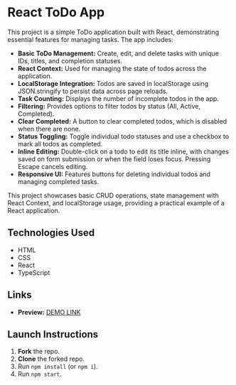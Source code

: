 # React ToDo App

This project is a simple ToDo application built with React, demonstrating essential features for managing tasks. The app includes:

- **Basic ToDo Management:** Create, edit, and delete tasks with unique IDs, titles, and completion statuses.
- **React Context:** Used for managing the state of todos across the application.
- **LocalStorage Integration:** Todos are saved in localStorage using JSON.stringify to persist data across page reloads.
- **Task Counting:** Displays the number of incomplete todos in the app.
- **Filtering:** Provides options to filter todos by status (All, Active, Completed).
- **Clear Completed:** A button to clear completed todos, which is disabled when there are none.
- **Status Toggling:** Toggle individual todo statuses and use a checkbox to mark all todos as completed.
- **Inline Editing:** Double-click on a todo to edit its title inline, with changes saved on form submission or when the field loses focus. Pressing Escape cancels editing.
- **Responsive UI:** Features buttons for deleting individual todos and managing completed tasks.

This project showcases basic CRUD operations, state management with React Context, and localStorage usage, providing a practical example of a React application.

## Technologies Used
- HTML
- CSS
- React
- TypeScript

## Links
- **Preview:** [DEMO LINK](https://alexrapin.github.io/todo-app-react/)

## Launch Instructions
1. **Fork** the repo.
2. **Clone** the forked repo.
3. Run `npm install` (or `npm i`).
4. Run `npm start`.